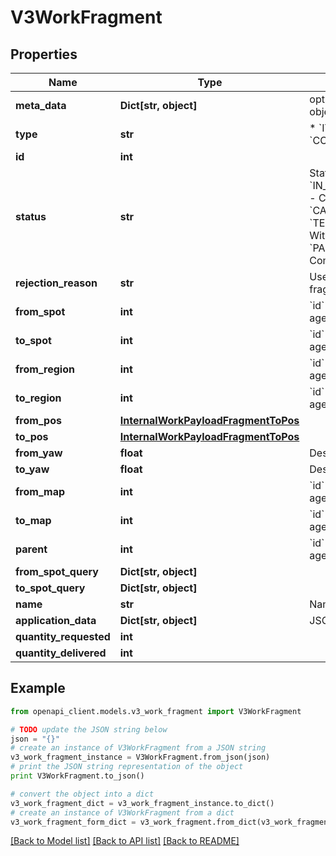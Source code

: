 # V3WorkFragment


## Properties
Name | Type | Description | Notes
------------ | ------------- | ------------- | -------------
**meta_data** | **Dict[str, object]** | optional JSON encoded metadata for this object | [optional] 
**type** | **str** | * &#x60;ITEM_MOVE&#x60; - Item Move * &#x60;CONTAINER_MOVE&#x60; - Container Move | 
**id** | **int** |  | [readonly] 
**status** | **str** | Status  * &#x60;NOT_STARTED&#x60; - Not Started * &#x60;IN_PROGRESS&#x60; - In Progress * &#x60;COMPLETED&#x60; - Completed * &#x60;REJECTED&#x60; - Rejected * &#x60;CANCELLED&#x60; - Cancelled * &#x60;TERMINAL_WITH_EXCEPTION&#x60; - Terminal With Exception * &#x60;SKIPPED&#x60; - Skipped * &#x60;PARTIALLY_COMPLETED&#x60; - Partially Completed | [optional] 
**rejection_reason** | **str** | Used as a rejection reason if the work payload fragment is rejected | [optional] 
**from_spot** | **int** | &#x60;id&#x60; of relevant related element eg: agent,map,site,spot,node,edge,external_device | [optional] 
**to_spot** | **int** | &#x60;id&#x60; of relevant related element eg: agent,map,site,spot,node,edge,external_device | [optional] 
**from_region** | **int** | &#x60;id&#x60; of relevant related element eg: agent,map,site,spot,node,edge,external_device | [optional] 
**to_region** | **int** | &#x60;id&#x60; of relevant related element eg: agent,map,site,spot,node,edge,external_device | [optional] 
**from_pos** | [**InternalWorkPayloadFragmentToPos**](InternalWorkPayloadFragmentToPos.md) |  | [optional] 
**to_pos** | [**InternalWorkPayloadFragmentToPos**](InternalWorkPayloadFragmentToPos.md) |  | [optional] 
**from_yaw** | **float** | Desired orientation in radians of the agent | [optional] 
**to_yaw** | **float** | Desired orientation in radians of the agent | [optional] 
**from_map** | **int** | &#x60;id&#x60; of relevant related element eg: agent,map,site,spot,node,edge,external_device | [optional] 
**to_map** | **int** | &#x60;id&#x60; of relevant related element eg: agent,map,site,spot,node,edge,external_device | [optional] 
**parent** | **int** | &#x60;id&#x60; of relevant related element eg: agent,map,site,spot,node,edge,external_device | 
**from_spot_query** | **Dict[str, object]** |  | [optional] 
**to_spot_query** | **Dict[str, object]** |  | [optional] 
**name** | **str** | Name | [optional] 
**application_data** | **Dict[str, object]** | JSON encoded application data for this object | [optional] 
**quantity_requested** | **int** |  | [optional] 
**quantity_delivered** | **int** |  | [optional] 

## Example

```python
from openapi_client.models.v3_work_fragment import V3WorkFragment

# TODO update the JSON string below
json = "{}"
# create an instance of V3WorkFragment from a JSON string
v3_work_fragment_instance = V3WorkFragment.from_json(json)
# print the JSON string representation of the object
print V3WorkFragment.to_json()

# convert the object into a dict
v3_work_fragment_dict = v3_work_fragment_instance.to_dict()
# create an instance of V3WorkFragment from a dict
v3_work_fragment_form_dict = v3_work_fragment.from_dict(v3_work_fragment_dict)
```
[[Back to Model list]](../README.md#documentation-for-models) [[Back to API list]](../README.md#documentation-for-api-endpoints) [[Back to README]](../README.md)


